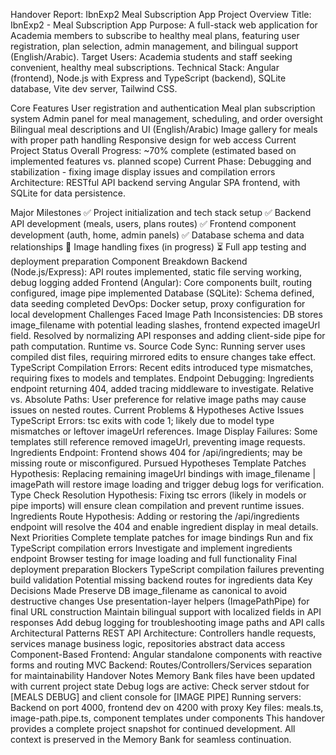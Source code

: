 Handover Report: IbnExp2 Meal Subscription App
Project Overview
Title: IbnExp2 - Meal Subscription App
Purpose: A full-stack web application for Academia members to subscribe to healthy meal plans, featuring user registration, plan selection, admin management, and bilingual support (English/Arabic).
Target Users: Academia students and staff seeking convenient, healthy meal subscriptions.
Technical Stack: Angular (frontend), Node.js with Express and TypeScript (backend), SQLite database, Vite dev server, Tailwind CSS.

Core Features
User registration and authentication
Meal plan subscription system
Admin panel for meal management, scheduling, and order oversight
Bilingual meal descriptions and UI (English/Arabic)
Image gallery for meals with proper path handling
Responsive design for web access
Current Project Status
Overall Progress: ~70% complete (estimated based on implemented features vs. planned scope)
Current Phase: Debugging and stabilization - fixing image display issues and compilation errors
Architecture: RESTful API backend serving Angular SPA frontend, with SQLite for data persistence.

Major Milestones
✅ Project initialization and tech stack setup
✅ Backend API development (meals, users, plans routes)
✅ Frontend component development (auth, home, admin panels)
✅ Database schema and data relationships
🔄 Image handling fixes (in progress)
⏳ Full app testing and deployment preparation
Component Breakdown
Backend (Node.js/Express): API routes implemented, static file serving working, debug logging added
Frontend (Angular): Core components built, routing configured, image pipe implemented
Database (SQLite): Schema defined, data seeding completed
DevOps: Docker setup, proxy configuration for local development
Challenges Faced
Image Path Inconsistencies: DB stores image_filename with potential leading slashes, frontend expected imageUrl field. Resolved by normalizing API responses and adding client-side pipe for path computation.
Runtime vs. Source Code Sync: Running server uses compiled dist files, requiring mirrored edits to ensure changes take effect.
TypeScript Compilation Errors: Recent edits introduced type mismatches, requiring fixes to models and templates.
Endpoint Debugging: Ingredients endpoint returning 404, added tracing middleware to investigate.
Relative vs. Absolute Paths: User preference for relative image paths may cause issues on nested routes.
Current Problems & Hypotheses
Active Issues
TypeScript Errors: tsc exits with code 1; likely due to model type mismatches or leftover imageUrl references.
Image Display Failures: Some templates still reference removed imageUrl, preventing image requests.
Ingredients Endpoint: Frontend shows 404 for /api/ingredients; may be missing route or misconfigured.
Pursued Hypotheses
Template Patches Hypothesis: Replacing remaining imageUrl bindings with image_filename | imagePath will restore image loading and trigger debug logs for verification.
Type Check Resolution Hypothesis: Fixing tsc errors (likely in models or pipe imports) will ensure clean compilation and prevent runtime issues.
Ingredients Route Hypothesis: Adding or restoring the /api/ingredients endpoint will resolve the 404 and enable ingredient display in meal details.
Next Priorities
Complete template patches for image bindings
Run and fix TypeScript compilation errors
Investigate and implement ingredients endpoint
Browser testing for image loading and full functionality
Final deployment preparation
Blockers
TypeScript compilation failures preventing build validation
Potential missing backend routes for ingredients data
Key Decisions Made
Preserve DB image_filename as canonical to avoid destructive changes
Use presentation-layer helpers (ImagePathPipe) for final URL construction
Maintain bilingual support with localized fields in API responses
Add debug logging for troubleshooting image paths and API calls
Architectural Patterns
REST API Architecture: Controllers handle requests, services manage business logic, repositories abstract data access
Component-Based Frontend: Angular standalone components with reactive forms and routing
MVC Backend: Routes/Controllers/Services separation for maintainability
Handover Notes
Memory Bank files have been updated with current project state
Debug logs are active: Check server stdout for [MEALS DEBUG] and client console for [IMAGE PIPE]
Running servers: Backend on port 4000, frontend dev on 4200 with proxy
Key files: meals.ts, image-path.pipe.ts, component templates under components
This handover provides a complete project snapshot for continued development. All context is preserved in the Memory Bank for seamless continuation.
